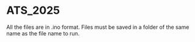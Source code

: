 # ATS_2025
All the files are in .ino format.
Files must be saved in a folder of the same name as the file name to run.
